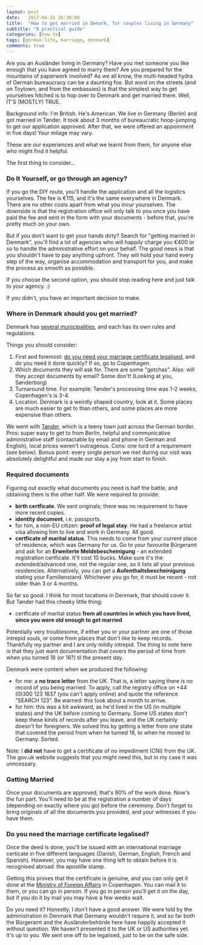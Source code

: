 ```yaml
---
layout: post
date:   2017-04-15 16:30:00
title:  "How to get married in Demark, for couples living in Germany"
subtitle: "A practical guide"
categories: [how-to]
tags: [german-life, marriage, denmark]
comments: true
---
```


Are you an Ausländer living in Germany? Have you met someone you like enough that you have agreed to marry them? Are you prepared for the mountains of paperwork involved? As we all know, the multi-headed hydra of German bureaucracy can be a daunting foe. But word on the streets (and on Toytown, and from the embassies) is that the simplest way to get yourselves hitched is to hop over to Denmark and get married there. Well, IT'S (MOSTLY) TRUE. 

Background info: I'm British. He's American. We live in Germany (Berlin) and got married in Tønder. It took about 3 months of bureaucratic hoop-jumping to get our application approved. After that, we were offered an appoinment in five days! Your milage may vary. 

These are our experiences and what we learnt from them, for anyone else who might find it helpful.

The first thing to consider...

### Do It Yourself, or go through an agency?

If you go the DIY route, you'll handle the application and all the logistics yourselves. The fee is €115, and it's the same everywhere in Denmark. There are no other costs apart from what you incur yourselves. The downside is that the registration office will only talk to you once you have paid the fee and sent in the form with your documents - before that, you're pretty much on your own. 

But if you don't want to get your hands dirty? Search for "getting married in Denmark", you'll find a lot of agencies who will happily charge you €400 or so to handle the administrative effort on your behalf. The good news is that you shouldn't have to pay anything upfront. They will hold your hand every step of the way, organise accommodation and transport for you, and make the process as smooth as possible. 

If you choose the second option, you should stop reading here and just talk to your agency. :)

If you didn't, you have an important decision to make.

### Where in Denmark should you get married?

Denmark has [several municipalities][dk-mn], and each has its own rules and regulations.

Things you should consider:

1. First and foremost: [do you need your marriage certificate legalised][marriage-cert-legalised], and do you need it done quickly? If so, go to Copenhagen.
2. Which documents they will ask for. There are some "gotchas". Also: will they accept documents by email? Some don't! (Looking at you, Sønderborg)
2. Turnaround time. For example: Tønder's processing time was 1-2 weeks; Copenhagen's is 3-4.
3. Location. Denmark is a weirdly shaped country, look at it. Some places are much easier to get to than others, and some places are more expensive than others.

We went with [Tønder][tønder], which is a teeny town just across the German border. Pros: super easy to get to from Berlin, helpful and communicative administrative staff (contactable by email and phone in German and English), local prices weren't outrageous. Cons: one turd of a requirement (see below). Bonus point: every single person we met during our visit was absolutely delightful and made our stay a joy from start to finish.


### Required documents

Figuring out exactly what documents you need is half the battle, and obtaining them is the other half. We were required to provide:

* **birth certficate**. We sent originals; there was no requirement to have more recent copies.
* **identity document**, i.e. passports.
* for him, a non-EU citizen: **proof of legal stay**. He had a freelance artist visa allowing him to live and work in Germany. All good.
* **certficate of marital status**. This needs to come from your *current* place of residence, which was Germany for us. Go to your favourite Bürgeramt and ask for an **Erweiterte Meldebescheinigung** - an extended registration certficate. It'll cost 10 bucks. Make sure it's the extended/advanced one, not the regular one, so it lists all your previous residencies. Alternatively, you can get a **Aufenthaltsbescheinigung** stating your Familienstand. Whichever you go for, it must be recent - not older than 3 or 4 months.

So far so good. I think for most locations in Denmark, that should cover it. But Tønder had this cheeky little thing:

* certficate of marital status **from all countries in which you have lived, since you were old enough to get married**

Potentially very troublesome, if either you or your partner are one of those intrepid souls, or come from places that don't like to keep records. Thankfully my partner and I are only mildly intrepid. The thing to note here is that they just want documentation that covers the period of time from when you turned 18 (or 16?) til the present day.

Denmark were content when we produced the following:

* for me: a **no trace letter** from the UK. That is, a letter saying there is no record of you being married. To apply, call the registry office on +44 (0)300 123 1837 (you can't apply online) and quote the reference “SEARCH 123”. Be warned: this took about a month to arrive.
* for him: this was a bit awkward, as he'd lived in the US (in multiple states) *and* the UK before coming to Germany. Some US states don't keep these kinds of records after you leave, and the UK certainly doesn't for foreigners. We solved this by getting a letter from one state that covered the period from when he turned 18, to when he moved to Germany. Sorted.

Note: I **did not** have to get a certificate of no impediment (CNI) from the UK. The gov.uk website suggests that you might need this, but in my case it was unncessary.


### Gatting Married

Once your documents are approved, that's 90% of the work done. Now's the fun part. You'll need to be at the registration a number of days (depending on exactly where you go) before the ceremony. Don't forget to bring originals of all the documents you provided, and your witnesses if you have them.


### Do you need the marriage certificate legalised?

Once the deed is done, you'll be issued with an international marriage certicate in five different languages (Danish, German, English, French and Spanish). However, you may have one thing left to obtain before it is recognised abroad: the apostille stamp.

Getting this proves that the certificate is genuine, and you can only get it done at the [Ministry of Foreign Affairs][mofa-dk] in Copenhagen. You can mail it to them, or you can go in person. If you go in person you'll get it on the day, but if you do it by mail you may have a few weeks wait. 

Do you need it? Honestly, I don't have a good answer. We were told by the administration in Denmark that Germany wouldn't require it, and so far both the Bürgeramt and the Ausländerbehörde here have happily accepted it without question. We haven't presented it to the UK or US authorities yet. It's up to you. We sent one off to be legalised, just to be on the safe side.

[marriage-cert-legalised]: #do-you-need-the-marriage-certificate-legalised
[tønder]: http://toender.dk/citizen/getting-married/getting-married?language=en
[dk-mn]: https://en.wikipedia.org/wiki/List_of_municipalities_of_Denmark
[mofa-dk]: http://um.dk/en/travel-and-residence/legalisation